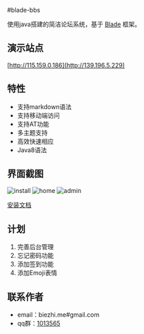 #blade-bbs

使用java搭建的简洁论坛系统，基于 [Blade](https://github.com/biezhi/blade) 框架。

## 演示站点

[http://115.159.0.186](http://139.196.5.229)

## 特性

+ 支持markdown语法
+ 支持移动端访问
+ 支持AT功能
+ 多主题支持
+ 高效快速相应
+ Java8语法

## 界面截图

![install](http://i1.tietuku.com/32f530616c88cc72.png)
![home](http://i1.tietuku.com/12ef5bd4cb463072.png)
![admin](http://i1.tietuku.com/773a803e96347c40.png)

[安装文档](https://github.com/bladejava/blade-bbs/wiki)

## 计划

1. 完善后台管理
2. 忘记密码功能
3. 添加签到功能
4. 添加Emoji表情

## 联系作者

+ email：biezhi.me#gmail.com
+ qq群：[1013565](http://shang.qq.com/wpa/qunwpa?idkey=932642920a5c0ef5f1ae902723c4f168c58ea63f3cef1139e30d68145d3b5b2f)